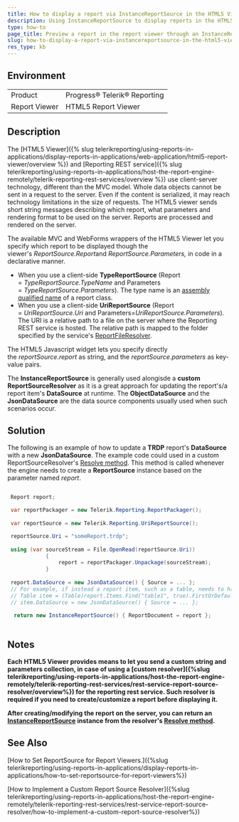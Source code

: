 ```yaml
---
title: How to display a report via InstanceReportSource in the HTML5 Viewer
description: Using InstanceReportSource to display reports in the HTML5 Viewer.
type: how-to
page_title: Preview a report in the report viewer through an InstanceReportSource
slug: how-to-display-a-report-via-instancereportsource-in-the-html5-viewer
res_type: kb
---
```


## Environment
<table>
	<tr>
		<td>Product</td>
		<td>Progress® Telerik® Reporting</td>
	</tr>
	<tr>
		<td>Report Viewer</td>
		<td>HTML5 Report Viewer</td>
	</tr>
</table>

## Description

The [HTML5 Viewer]({% slug telerikreporting/using-reports-in-applications/display-reports-in-applications/web-application/html5-report-viewer/overview %}) and [Reporting REST service]({% slug telerikreporting/using-reports-in-applications/host-the-report-engine-remotely/telerik-reporting-rest-services/overview %}) use client-server technology, different than the MVC model. Whole data objects cannot be sent in a request to the server. Even if the content is serialized, it may reach technology limitations in the size of requests. The HTML5 viewer sends short string  messages describing which report, what parameters and rendering format to be used on the server. Reports are processed and rendered on the server.  
  
 The available MVC and WebForms wrappers of the HTML5 Viewer let you specify which report to be displayed though the viewer's *ReportSource.Report*and *ReportSource.Parameters,* in code in a declarative manner.   

- When you use a client-side **TypeReportSource** (Report = *TypeReportSource.TypeName* and Parameters = *TypeReportSource.Parameters*). The type name is an [assembly qualified name](https://docs.microsoft.com/en-us/dotnet/api/system.type.assemblyqualifiedname) of a report class.
- When you use a client-side **UriReportSource** (Report = *UriReportSource.Uri* and Parameters=*UriReportSource.Parameters*). The URI is a relative path to a file on the server where the Reporting REST service is hosted. The relative  path is mapped to the folder specified by the service's [ReportFileResolver](/api/telerik.reporting.services.servicestack.reportfileresolver#constructors).

 The HTML5 Javascript widget lets you specify directly the *reportSource.report* as string, and the *reportSource.parameters* as key-value pairs.
 
 The **InstanceReportSource** is generally used alongisde a **custom ReportSourceResolver** as it is a great approach for updating the report's/a report item's **DataSource** at runtime. The **ObjectDataSource** and the **JsonDataSource** are the data source components usually used when such scenarios occur.
 
  
## Solution

The following is an example of how to update a **TRDP** report's **DataSource** with a new **JsonDataSource**. The example code could used in a custom ReportSourceResolver's [Resolve method](/api/telerik.reporting.services.ireportsourceresolver#collapsible-Telerik_Reporting_Services_IReportSourceResolver_Resolve_System_String_Telerik_Reporting_Services_OperationOrigin_System_Collections_Generic_IDictionary_System_String_System_Object__). This method is called whenever the engine needs to create a **ReportSource** instance based on the parameter named *report*.

```C#

 Report report;

 var reportPackager = new Telerik.Reporting.ReportPackager();
 
 var reportSource = new Telerik.Reporting.UriReportSource();

 reportSource.Uri = "someReport.trdp";
 
 using (var sourceStream = File.OpenRead(reportSource.Uri))
            {
                report = reportPackager.Unpackage(sourceStream);
            }
            
 report.DataSource = new JsonDataSource() { Source = ... };
 // For example, if instead a report item, such as a table, needs to have its DataSource updated
 // Table item = (Table)report.Items.Find("table1", true).FirstOrDefault();
 // item.DataSource = new JsonDataSource() { Source = ... };
 
  return new InstanceReportSource() { ReportDocument = report };
            
```

 
## Notes
 
**Each HTML5 Viewer provides means to let you send a custom string and parameters collection, in case of using a [custom resolver]({%slug telerikreporting/using-reports-in-applications/host-the-report-engine-remotely/telerik-reporting-rest-services/rest-service-report-source-resolver/overview%}) for the reporting rest service. Such resolver is required if you need to create/customize a report before displaying it.**  

**After creating/modifying the report on the server, you can return an [InstanceReportSource](/api/telerik.reporting.instancereportsource) instance from the resolver's [Resolve method](/api/telerik.reporting.services.ireportsourceresolver#collapsible-Telerik_Reporting_Services_IReportSourceResolver_Resolve_System_String_Telerik_Reporting_Services_OperationOrigin_System_Collections_Generic_IDictionary_System_String_System_Object__).**  
  
## See Also  

[How to Set ReportSource for Report Viewers.]({%slug telerikreporting/using-reports-in-applications/display-reports-in-applications/how-to-set-reportsource-for-report-viewers%})

[How to Implement a Custom Report Source Resolver]({%slug telerikreporting/using-reports-in-applications/host-the-report-engine-remotely/telerik-reporting-rest-services/rest-service-report-source-resolver/how-to-implement-a-custom-report-source-resolver%})

